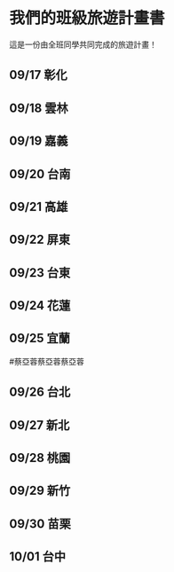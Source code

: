 # 我們的班級旅遊計畫書

這是一份由全班同學共同完成的旅遊計畫！

## 09/17 彰化


## 09/18 雲林


## 09/19 嘉義


## 09/20 台南


## 09/21 高雄


## 09/22 屏東


## 09/23 台東


## 09/24 花蓮


## 09/25 宜蘭
#蔡亞蓉蔡亞蓉蔡亞蓉
## 09/26 台北


## 09/27 新北


## 09/28 桃園


## 09/29 新竹


## 09/30 苗栗


## 10/01 台中



